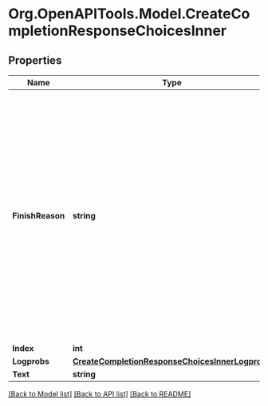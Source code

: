 # Org.OpenAPITools.Model.CreateCompletionResponseChoicesInner

## Properties

Name | Type | Description | Notes
------------ | ------------- | ------------- | -------------
**FinishReason** | **string** | The reason the model stopped generating tokens. This will be &#x60;stop&#x60; if the model hit a natural stop point or a provided stop sequence, &#x60;length&#x60; if the maximum number of tokens specified in the request was reached, or &#x60;content_filter&#x60; if content was omitted due to a flag from our content filters.  | 
**Index** | **int** |  | 
**Logprobs** | [**CreateCompletionResponseChoicesInnerLogprobs**](CreateCompletionResponseChoicesInnerLogprobs.md) |  | 
**Text** | **string** |  | 

[[Back to Model list]](../README.md#documentation-for-models) [[Back to API list]](../README.md#documentation-for-api-endpoints) [[Back to README]](../README.md)

